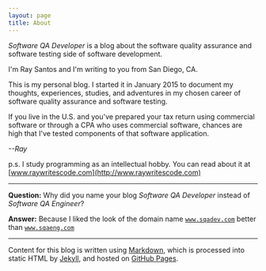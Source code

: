 ```yaml
---
layout: page
title: About
---
```


*Software QA Developer* is a blog about the software quality assurance and software testing side of software development.

I'm Ray Santos and I'm writing to you from San Diego, CA.

This is my personal blog. I started it in January 2015 to document my thoughts, experiences, studies, and adventures in my chosen career of software quality assurance and software testing.

If you live in the U.S. and you've prepared your tax return using commercial software or through a CPA who uses commercial software, chances are high that I've tested components of that software application.

*--Ray*

p.s. I study programming as an intellectual hobby. You can read about it at [www.raywritescode.com](http://www.raywritescode.com)

-----

**Question:** Why did you name your blog *Software QA Developer* instead of *Software QA Engineer*?

**Answer:** Because I liked the look of the domain name <code>www.sqadev.com</code> better than <code>www.sqaeng.com</code>

-----

Content for this blog is written using [Markdown](http://en.wikipedia.org/wiki/Markdown), which is processed into static HTML by [Jekyll](http://jekyllrb.com/), and hosted on [GitHub Pages](https://pages.github.com/).
